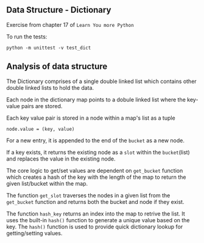 ## Data Structure - Dictionary

Exercise from chapter 17 of `Learn You more Python`

To run the tests:
```
python -m unittest -v test_dict
```

## Analysis of data structure

The Dictionary comprises of a single double linked list which contains other double linked lists to hold the data.

Each node in the dictionary map points to a dobule linked list where the key-value pairs are stored.

Each key value pair is stored in a node within a map's list as a tuple
```
node.value = (key, value)
```

For a new entry, it is appended to the end of the `bucket` as a new node.

If a key exists, it returns the existing node as a `slot` within the `bucket`(list)
and replaces the value in the existing node.

The core logic to get/set values are dependent on `get_bucket` function which creates
a hash of the key with the length of the map to return the given list/bucket within the map.

The function `get_slot` traverses the nodes in a given list from the `get_bucket` function and returns both the bucket and node if they exist.

The function `hash_key` returns an index into the map to retrive the list. It uses the built-in `hash()` function to generate a unique value based on the key. The `hash()` function is used to provide quick dictionary lookup for getting/setting values.